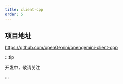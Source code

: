```yaml
---
title: client-cpp
order: 5
---
```


## **项目地址**

https://github.com/openGemini/opengemini-client-cpp



:::tip

开发中，敬请关注

:::

